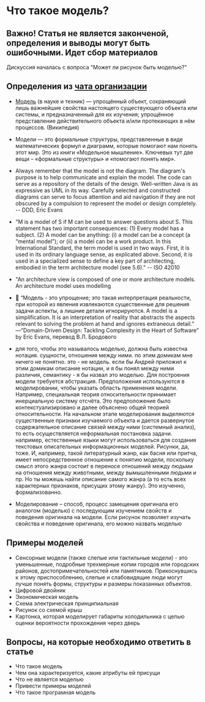 # Что такое модель?
## Важно! Статья не является законченой, определения и выводы могут быть ошибочными. Идет сбор материалов

Дискуссия началась с вопроса "Может ли рисунок быть моделью?"

## Определения из [чата организации](https://t.me/ru_arc_chat)

* [Модель](https://ru.wikipedia.org/wiki/%D0%9C%D0%BE%D0%B4%D0%B5%D0%BB%D1%8C) (в науке и техник) — упрощённый объект, сохраняющий лишь важнейшие свойства настоящего существующего объекта или системы, и предназначенный для их изучения; упрощённое представление действительного объекта и/или протекающих в нём процессов. (Википедия) 

* Модели — это формальные структуры, представленные в виде математических формул и диаграмм, которые помогают нам понять этот мир. Это из книги «Модельное мышление». Ключевых тут две вещи – «формальные структуры» и «помогают понять мир».

* Always remember that the model is not the diagram. The diagram's purpose is to help communicate and explain the model. The code can serve as a repository of the details of 
the design. Well-written Java is as expressive as UML in its way. Carefully selected and constructed diagrams can serve to focus attention and aid navigation if they are not obscured by a compulsion to represent the model or design completely.
-- DDD, Eric Evans

* "M is a model of S if M can be used to answer questions about S.
 This statement has two important consequences: 
(1) Every model has a subject. 
(2) A model can be anything: (i) a model can be a concept (a “mental model”); or (ii) a model can be a work 
product. 
In this International Standard, the term model is used in two ways. First, it is used in its ordinary language sense, as explicated above. Second, it is used in a specialized sense to define a key part of architecting, embodied in the term architecture model (see 5.6)."
-- ISO 42010

* "An architecture view is composed of one or more architecture models. An architecture model uses modelling 

* 💬️ “Модель - это упрощение; это такая интерпретация реальности, при которой из явления извлекаются существенные для решения задачи аспекты, а лишние детали игнорируются.
A model is a simplification. It is an interpretation of reality that abstracts the aspects relevant to solving the problem at hand and ignores extraneous detail.”
—“Domain-Driven Design: Tackling Complexity in the Heart of Software” by Eric Evans, перевод В.Л. Бродового

* для того, чтобы это называлось моделью, должна быть известна нотация. сущности, отношения между ними.
по этим домикам мне ничего не понятно. это - не модель.
если бы Андрей приложил к этим домикам описание нотации, и я бы понял между ними различия, семантику - я бы назвал это моделью.
Для построения модели требуется абстракция. Предположения используются в моделировании, чтобы указать область применения модели. Например, специальная теория относительности принимает инерциальную систему отсчёта. Это предположение было контекстуализировано и далее объяснено общей теорией относительности.
На начальном этапе моделирования выделяются существенные признаки изучаемого объекта и дается развернутое содержательное описание связей между ними (системный анализ), то есть осуществляется неформальная постановка задачи.
например, естественные языки могут использоваться для создания текстовых описательных информационных моделей. Рисунки, да, тоже. И, например, такой литературный жанр, как басня или притча, имеет непосредственное отношение к понятию модели, поскольку смысл этого жанра состоит в переносе отношений между людьми на отношения между животными, между вымышленными людьми и пр.
Но ты можешь найти описание самого жанра (а то есть всех характерных признаков, присущих этому жанру). Это изученно, формализованно.

* Моделирование – способ, процесс замещения оригинала его аналогом (моделью) с последующим изучением свойств и поведения оригинала на модели. Если рисунок позволяет изучать свойства и поведение оригинала, его можно назвать моделью


## Примеры моделей

* Сенсорные модели (также слепые или тактильные модели) - это уменьшенные, подробные трехмерные копии городов или городских районов, достопримечательностей или памятников. Прикоснувшись к этому приспособлению, слепые и слабовидящие люди могут лучше понять формы, структуры и размеры показанных объектов.
* Цифровой двойник
* Экономическая модель
* Схема электрическая принципиальная
* Рисунок со схемой крыш
* Картонка, которая моделирует габариты холодильника с целью оценки вероятности прохождения через дверь

## Вопросы, на которые необходимо ответить в статье
* Что такое модель
* Чем она характеризуется, какие атрибуты ей присущи
* Что не является моделью
* Привести примеры моделей
* Что такое програмная модель
